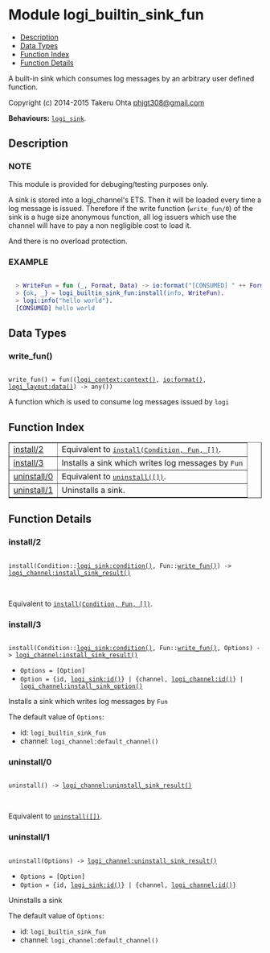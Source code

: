 

# Module logi_builtin_sink_fun #
* [Description](#description)
* [Data Types](#types)
* [Function Index](#index)
* [Function Details](#functions)

A built-in sink which consumes log messages by an arbitrary user defined function.

Copyright (c) 2014-2015 Takeru Ohta <phjgt308@gmail.com>

__Behaviours:__ [`logi_sink`](logi_sink.md).

<a name="description"></a>

## Description ##


### <a name="NOTE">NOTE</a> ###

This module is provided for debuging/testing purposes only.

A sink is stored into a logi_channel's ETS.
Then it will be loaded every time a log message is issued.
Therefore if the write function (`write_fun/0`) of the sink is a huge size anonymous function,
all log issuers which use the channel will have to pay a non negligible cost to load it.

And there is no overload protection.


### <a name="EXAMPLE">EXAMPLE</a> ###


```erlang

  > WriteFun = fun (_, Format, Data) -> io:format("[CONSUMED] " ++ Format ++ "\n", Data) end.
  > {ok, _} = logi_builtin_sink_fun:install(info, WriteFun).
  > logi:info("hello world").
  [CONSUMED] hello world
```

<a name="types"></a>

## Data Types ##




### <a name="type-write_fun">write_fun()</a> ###


<pre><code>
write_fun() = fun((<a href="logi_context.md#type-context">logi_context:context()</a>, <a href="io.md#type-format">io:format()</a>, <a href="logi_layout.md#type-data">logi_layout:data()</a>) -&gt; any())
</code></pre>

 A function which is used to consume log messages issued by `logi`

<a name="index"></a>

## Function Index ##


<table width="100%" border="1" cellspacing="0" cellpadding="2" summary="function index"><tr><td valign="top"><a href="#install-2">install/2</a></td><td>Equivalent to <a href="#install-3"><tt>install(Condition, Fun, [])</tt></a>.</td></tr><tr><td valign="top"><a href="#install-3">install/3</a></td><td>Installs a sink which writes log messages by <code>Fun</code></td></tr><tr><td valign="top"><a href="#uninstall-0">uninstall/0</a></td><td>Equivalent to <a href="#uninstall-1"><tt>uninstall([])</tt></a>.</td></tr><tr><td valign="top"><a href="#uninstall-1">uninstall/1</a></td><td>Uninstalls a sink.</td></tr></table>


<a name="functions"></a>

## Function Details ##

<a name="install-2"></a>

### install/2 ###

<pre><code>
install(Condition::<a href="logi_sink.md#type-condition">logi_sink:condition()</a>, Fun::<a href="#type-write_fun">write_fun()</a>) -&gt; <a href="logi_channel.md#type-install_sink_result">logi_channel:install_sink_result()</a>
</code></pre>
<br />

Equivalent to [`install(Condition, Fun, [])`](#install-3).

<a name="install-3"></a>

### install/3 ###

<pre><code>
install(Condition::<a href="logi_sink.md#type-condition">logi_sink:condition()</a>, Fun::<a href="#type-write_fun">write_fun()</a>, Options) -&gt; <a href="logi_channel.md#type-install_sink_result">logi_channel:install_sink_result()</a>
</code></pre>

<ul class="definitions"><li><code>Options = [Option]</code></li><li><code>Option = {id, <a href="logi_sink.md#type-id">logi_sink:id()</a>} | {channel, <a href="logi_channel.md#type-id">logi_channel:id()</a>} | <a href="logi_channel.md#type-install_sink_option">logi_channel:install_sink_option()</a></code></li></ul>

Installs a sink which writes log messages by `Fun`

The default value of `Options`: <br />
- id: `logi_builtin_sink_fun` <br />
- channel: `logi_channel:default_channel()` <br />

<a name="uninstall-0"></a>

### uninstall/0 ###

<pre><code>
uninstall() -&gt; <a href="logi_channel.md#type-uninstall_sink_result">logi_channel:uninstall_sink_result()</a>
</code></pre>
<br />

Equivalent to [`uninstall([])`](#uninstall-1).

<a name="uninstall-1"></a>

### uninstall/1 ###

<pre><code>
uninstall(Options) -&gt; <a href="logi_channel.md#type-uninstall_sink_result">logi_channel:uninstall_sink_result()</a>
</code></pre>

<ul class="definitions"><li><code>Options = [Option]</code></li><li><code>Option = {id, <a href="logi_sink.md#type-id">logi_sink:id()</a>} | {channel, <a href="logi_channel.md#type-id">logi_channel:id()</a>}</code></li></ul>

Uninstalls a sink

The default value of `Options`: <br />
- id: `logi_builtin_sink_fun` <br />
- channel: `logi_channel:default_channel()` <br />

